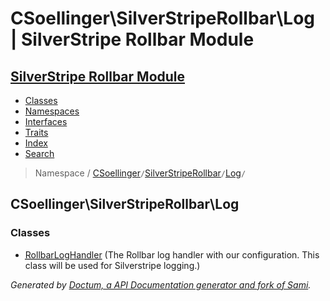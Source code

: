 # CSoellinger\SilverStripeRollbar\Log | SilverStripe Rollbar Module    

## [SilverStripe Rollbar Module](../../index.md)

- [Classes](../../classes.md)
- [Namespaces](../../namespaces.md)
- [Interfaces](../../interfaces.md)
- [Traits](../../traits.md)
- [Index](../../doc-index.md)
- [Search](../../search.md)

> Namespace /     [CSoellinger](../../CSoellinger.md)` / `[SilverStripeRollbar](../../CSoellinger/SilverStripeRollbar.md)` / `[Log](../../CSoellinger/SilverStripeRollbar/Log.md)` / `

## CSoellinger\SilverStripeRollbar\Log



### Classes

- [<abbr title="CSoellinger\SilverStripeRollbar\Log\RollbarLogHandler">RollbarLogHandler</abbr>](../../CSoellinger/SilverStripeRollbar/Log/RollbarLogHandler.md) (The Rollbar log handler with our configuration. This class will be used for Silverstripe logging.)



_Generated by [Doctum, a API Documentation generator and fork of Sami](https://github.com/code-lts/doctum)._